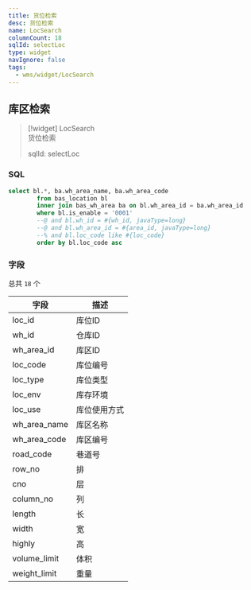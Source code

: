 ```yaml
---
title: 货位检索
desc: 货位检索
name: LocSearch
columnCount: 18
sqlId: selectLoc
type: widget
navIgnore: false
tags:
  - wms/widget/LocSearch
---
```


## 库区检索
>[!widget] LocSearch  
> 货位检索  
> 
> sqlId: selectLoc
  
### SQL
```sql
select bl.*, ba.wh_area_name, ba.wh_area_code
        from bas_location bl
        inner join bas_wh_area ba on bl.wh_area_id = ba.wh_area_id
        where bl.is_enable = '0001'
        --@ and bl.wh_id = #{wh_id, javaType=long}
        --@ and bl.wh_area_id = #{area_id, javaType=long}
        --% and bl.loc_code like #{loc_code}
        order by bl.loc_code asc
```

### 字段
总共 `18` 个

| 字段  | 描述  |
| --- | --- |
| loc_id | 库位ID |
| wh_id | 仓库ID |
| wh_area_id | 库区ID |
| loc_code | 库位编号 |
| loc_type | 库位类型 |
| loc_env | 库存环境 |
| loc_use | 库位使用方式 |
| wh_area_name | 库区名称 |
| wh_area_code | 库区编号 |
| road_code | 巷道号 |
| row_no | 排 |
| cno | 层 |
| column_no | 列 |
| length | 长 |
| width | 宽 |
| highly | 高 |
| volume_limit | 体积 |
| weight_limit | 重量 |


